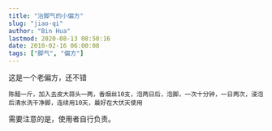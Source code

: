 ```yaml
---
title: "治脚气的小偏方"
slug: "jiao-qi"
author: "Bin Hua"
lastmod: 2020-08-13 08:50:16
date: 2010-02-16 06:00:08
tags: ["脚气", "偏方"]
---
```


这是一个老偏方，还不错

```
陈醋一斤，加入去皮大蒜头一两，香烟丝10支，泡两日后，泡脚，一次十分钟，一日两次，浸泡后清水洗干净脚，连续用10天，最好在大伏天使用
```

需要注意的是，使用者自行负责。
